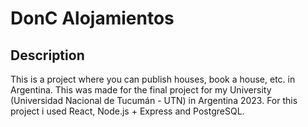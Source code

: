 # DonC Alojamientos

## Description

This is a project where you can publish houses, book a house, etc. in Argentina. This was made for the final project for my University (Universidad Nacional de Tucumán - UTN) in Argentina 2023.
For this project i used React, Node.js + Express and PostgreSQL.

